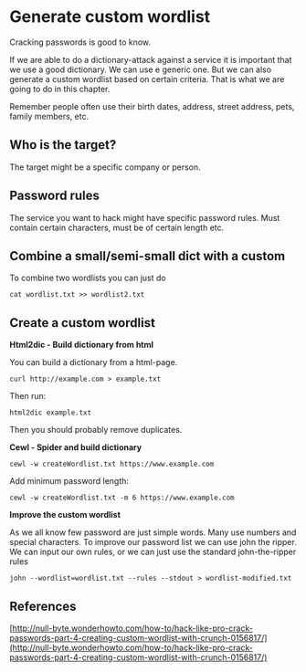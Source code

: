 # Generate custom wordlist

Cracking passwords is good to know.

If we are able to do a dictionary-attack against a service it is important that we use a good dictionary. We can use e generic one. But we can also generate a custom wordlist based on certain criteria. That is what we are going to do in this chapter.

Remember people often use their birth dates, address, street address, pets, family members, etc.

## Who is the target?

The target might be a specific company or person.

## Password rules

The service you want to hack might have specific password rules. Must contain certain characters, must be of certain length etc.

## Combine a small/semi-small dict with a custom

To combine two wordlists you can just do

```
cat wordlist.txt >> wordlist2.txt
```

## Create a custom wordlist

**Html2dic - Build dictionary from html**

You can build a dictionary from a html-page.

```
curl http://example.com > example.txt
```

Then run:

```
html2dic example.txt
```

Then you should probably remove duplicates.

**Cewl - Spider and build dictionary**

```
cewl -w createWordlist.txt https://www.example.com
```

Add minimum password length:

```
cewl -w createWordlist.txt -m 6 https://www.example.com
```

**Improve the custom wordlist**

As we all know few password are just simple words. Many use numbers and special characters. To improve our password list we can use john the ripper. We can input our own rules, or we can just use the standard john-the-ripper rules

```
john --wordlist=wordlist.txt --rules --stdout > wordlist-modified.txt
```

## References

[http://null-byte.wonderhowto.com/how-to/hack-like-pro-crack-passwords-part-4-creating-custom-wordlist-with-crunch-0156817/](http://null-byte.wonderhowto.com/how-to/hack-like-pro-crack-passwords-part-4-creating-custom-wordlist-with-crunch-0156817/)

